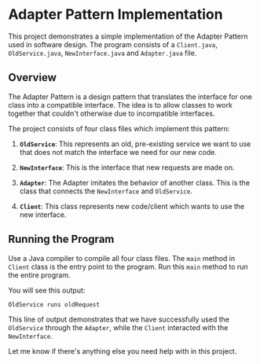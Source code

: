 # Adapter Pattern Implementation

This project demonstrates a simple implementation of the Adapter Pattern used in software design. The program consists of a `Client.java`, `OldService.java`, `NewInterface.java` and `Adapter.java` file.

## Overview

The Adapter Pattern is a design pattern that translates the interface for one class into a compatible interface. The idea is to allow classes to work together that couldn't otherwise due to incompatible interfaces.

The project consists of four class files which implement this pattern:

1. **`OldService`**: This represents an old, pre-existing service we want to use that does not match the interface we need for our new code.

2. **`NewInterface`**: This is the interface that new requests are made on.

3. **`Adapter`**: The Adapter imitates the behavior of another class. This is the class that connects the `NewInterface` and `OldService`.

4. **`Client`**: This class represents new code/client which wants to use the new interface.

## Running the Program

Use a Java compiler to compile all four class files. The `main` method in `Client` class is the entry point to the program. Run this `main` method to run the entire program.

You will see this output:

`OldService runs oldRequest`

This line of output demonstrates that we have successfully used the `OldService` through the `Adapter`, while the `Client` interacted with the `NewInterface`.

Let me know if there's anything else you need help with in this project.